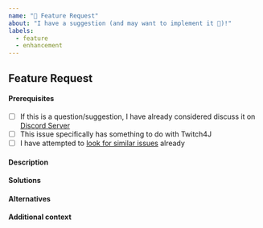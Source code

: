 ```yaml
---
name: "🚀 Feature Request"
about: "I have a suggestion (and may want to implement it 🙂)!"
labels:
  - feature
  - enhancement
---
```


## Feature Request

#### Prerequisites	
* [ ] If this is a question/suggestion, I have already considered discuss it on [Discord Server](https://discord.gg/FQ5vgW3)	
* [ ] This issue specifically has something to do with Twitch4J	
* [ ] I have attempted to [look for similar issues](https://github.com/twitch4j/twitch4j/issues) already

#### Description
<!-- Is your feature request related to a problem? Please describe.
A clear and concise description of what the problem is. Ex. I have an issue when [...] -->

#### Solutions
<!-- Describe the solution you'd like
A clear and concise description of what you want to happen. Add any considered drawbacks. -->

#### Alternatives
<!-- Describe alternatives you've considered
A clear and concise description of any alternative solutions or features you've considered. -->

#### Additional context
<!-- Teachability, Documentation, Adoption, Migration Strategy
If you can, explain how users will be able to use this and possibly write out a version the docs.
Maybe a screenshot or design? -->
